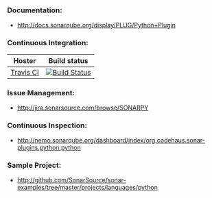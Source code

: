 ### Documentation:
- http://docs.sonarqube.org/display/PLUG/Python+Plugin

### Continuous Integration:
| Hoster  | Build status |
| ------------- | ------------- |
| [Travis CI](https://travis-ci.org/SonarSource/sonar-python)  |  [![Build Status](https://travis-ci.org/SonarSource/sonar-python.svg?branch=master)](https://travis-ci.org/SonarCommunity/sonar-python) |


### Issue Management:
- http://jira.sonarsource.com/browse/SONARPY

### Continuous Inspection:
- http://nemo.sonarqube.org/dashboard/index/org.codehaus.sonar-plugins.python:python

### Sample Project:
- http://github.com/SonarSource/sonar-examples/tree/master/projects/languages/python
